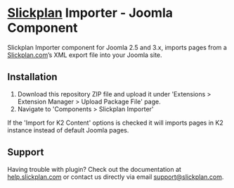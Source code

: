 # [Slickplan](http://slickplan.com) Importer - Joomla Component

Slickplan Importer component for Joomla 2.5 and 3.x, imports pages from a [Slickplan.com](http://slickplan.com)’s XML export file into your Joomla site.

## Installation

1. Download this repository ZIP file and upload it under 'Extensions > Extension Manager > Upload Package File' page.
2. Navigate to 'Components > Slickplan Importer'

If the 'Import for K2 Content' options is checked it will imports pages in K2 instance instead of default Joomla pages.

## Support

Having trouble with plugin? Check out the documentation at [help.slickplan.com](http://help.slickplan.com/hc/en-us/articles/203506014) or contact us directly via email [support@slickplan.com](mailto:support@slickplan.com).